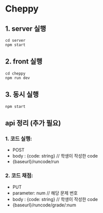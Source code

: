 # Cheppy

## 1. server 실행
    cd server  
    npm start

## 2. front 실행

    cd cheppy  
    npm run dev
    
## 3. 동시 실행

    npm start

## api 정리 (추가 필요)

### 1. 코드 실행: 
  - POST 
  - body : {code: string} // 학생이 작성한 code 
  - {baseurl}/runcode/run
  

### 2. 코드 채점: 
  - PUT 
  - parameter: num // 해당 문제 번호
  - body : {code: string} // 학생이 작성한 code
  - {baseurl}/runcode/grade/:num
